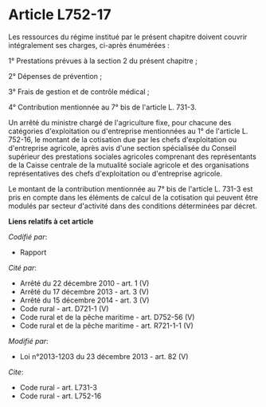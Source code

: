 # Article L752-17

Les ressources du régime institué par le présent chapitre doivent couvrir intégralement ses charges, ci-après énumérées : 

1° Prestations prévues à la section 2 du présent chapitre ; 

2° Dépenses de prévention ; 

3° Frais de gestion et de contrôle médical ; 

4° Contribution mentionnée au 7° bis de l'article L. 731-3. 

Un arrêté du ministre chargé de l'agriculture fixe, pour chacune des catégories d'exploitation ou d'entreprise mentionnées au
1° de l'article L. 752-16, le montant de la cotisation due par les chefs d'exploitation ou d'entreprise agricole, après avis
d'une section spécialisée du Conseil supérieur des prestations sociales agricoles comprenant des représentants de la Caisse
centrale de la mutualité sociale agricole et des organisations représentatives des chefs d'exploitation ou d'entreprise
agricole. 

Le montant de la contribution mentionnée au 7° bis de l'article L. 731-3 est pris en compte dans les éléments de calcul de la
cotisation qui peuvent être modulés par secteur d'activité dans des conditions déterminées par décret.

**Liens relatifs à cet article**

_Codifié par_:

  - Rapport

_Cité par_:

  - Arrêté du 22 décembre 2010 - art. 1 (V)
  - Arrêté du 17 décembre 2013 - art. 3 (V)
  - Arrêté du 15 décembre 2014 - art. 3 (V)
  - Code rural - art. D721-1 (V)
  - Code rural et de la pêche maritime - art. D752-56 (V)
  - Code rural et de la pêche maritime - art. R721-1-1 (V)

_Modifié par_:

  - Loi n°2013-1203 du 23 décembre 2013 - art. 82 (V)

_Cite_:

  - Code rural - art. L731-3
  - Code rural - art. L752-16
